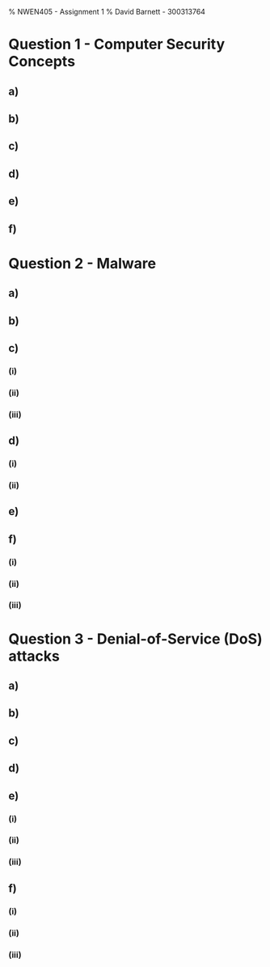 % NWEN405 - Assignment 1
% David Barnett - 300313764

# Question 1 - Computer Security Concepts 

## a)

## b)

## c)

## d)

## e)

## f)

# Question 2 - Malware

## a)

## b)

## c)

### (i)

### (ii)

### (iii)

## d)

### (i)

### (ii)

## e)

## f)

### (i)

### (ii)

### (iii)

# Question 3 - Denial-of-Service (DoS)  attacks

## a)

## b)

## c)

## d)

## e)

### (i)

### (ii)

### (iii)

## f)

### (i)

### (ii)

### (iii)
